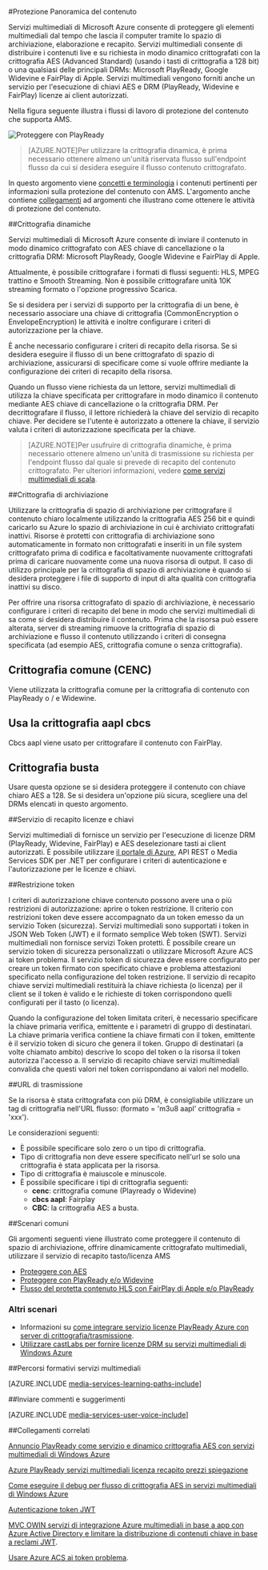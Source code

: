 <properties 
    pageTitle="Protezione Panoramica del contenuto | Microsoft Azure" 
    description="In questo articolo viene fornita una panoramica della protezione del contenuto con i servizi di supporto." 
    services="media-services" 
    documentationCenter="" 
    authors="Juliako" 
    manager="erikre" 
    editor=""/>

<tags 
    ms.service="media-services" 
    ms.workload="media" 
    ms.tgt_pltfrm="na" 
    ms.devlang="na" 
    ms.topic="article" 
    ms.date="09/27/2016" 
    ms.author="juliako"/>

#<a name="protecting-content-overview"></a>Protezione Panoramica del contenuto


Servizi multimediali di Microsoft Azure consente di proteggere gli elementi multimediali dal tempo che lascia il computer tramite lo spazio di archiviazione, elaborazione e recapito. Servizi multimediali consente di distribuire i contenuti live e su richiesta in modo dinamico crittografati con la crittografia AES (Advanced Standard) (usando i tasti di crittografia a 128 bit) o una qualsiasi delle principali DRMs: Microsoft PlayReady, Google Widevine e FairPlay di Apple. Servizi multimediali vengono forniti anche un servizio per l'esecuzione di chiavi AES e DRM (PlayReady, Widevine e FairPlay) licenze ai client autorizzati. 

Nella figura seguente illustra i flussi di lavoro di protezione del contenuto che supporta AMS. 

![Proteggere con PlayReady](./media/media-services-content-protection-overview/media-services-content-protection-with-multi-drm.png)

>[AZURE.NOTE]Per utilizzare la crittografia dinamica, è prima necessario ottenere almeno un'unità riservata flusso sull'endpoint flusso da cui si desidera eseguire il flusso contenuto crittografato.

In questo argomento viene [concetti e terminologia](media-services-content-protection-overview.md) i contenuti pertinenti per informazioni sulla protezione del contenuto con AMS. L'argomento anche contiene [collegamenti](media-services-content-protection-overview.md#common-scenarios) ad argomenti che illustrano come ottenere le attività di protezione del contenuto. 

##<a name="dynamic-encryption"></a>Crittografia dinamiche

Servizi multimediali di Microsoft Azure consente di inviare il contenuto in modo dinamico crittografato con AES chiave di cancellazione o la crittografia DRM: Microsoft PlayReady, Google Widevine e FairPlay di Apple.

Attualmente, è possibile crittografare i formati di flussi seguenti: HLS, MPEG trattino e Smooth Streaming. Non è possibile crittografare unità 10K streaming formato o l'opzione progressivo Scarica.

Se si desidera per i servizi di supporto per la crittografia di un bene, è necessario associare una chiave di crittografia (CommonEncryption o EnvelopeEncryption) le attività e inoltre configurare i criteri di autorizzazione per la chiave.

È anche necessario configurare i criteri di recapito della risorsa. Se si desidera eseguire il flusso di un bene crittografato di spazio di archiviazione, assicurarsi di specificare come si vuole offrire mediante la configurazione dei criteri di recapito della risorsa.

Quando un flusso viene richiesta da un lettore, servizi multimediali di utilizza la chiave specificata per crittografare in modo dinamico il contenuto mediante AES chiave di cancellazione o la crittografia DRM. Per decrittografare il flusso, il lettore richiederà la chiave del servizio di recapito chiave. Per decidere se l'utente è autorizzato a ottenere la chiave, il servizio valuta i criteri di autorizzazione specificata per la chiave.

>[AZURE.NOTE]Per usufruire di crittografia dinamiche, è prima necessario ottenere almeno un'unità di trasmissione su richiesta per l'endpoint flusso dal quale si prevede di recapito del contenuto crittografato. Per ulteriori informazioni, vedere [come servizi multimediali di scala](media-services-portal-manage-streaming-endpoints.md).

##<a name="storage-encryption"></a>Crittografia di archiviazione

Utilizzare la crittografia di spazio di archiviazione per crittografare il contenuto chiaro localmente utilizzando la crittografia AES 256 bit e quindi caricarlo su Azure lo spazio di archiviazione in cui è archiviato crittografati inattivi. Risorse è protetti con crittografia di archiviazione sono automaticamente in formato non crittografati e inseriti in un file system crittografato prima di codifica e facoltativamente nuovamente crittografati prima di caricare nuovamente come una nuova risorsa di output. Il caso di utilizzo principale per la crittografia di spazio di archiviazione è quando si desidera proteggere i file di supporto di input di alta qualità con crittografia inattivi su disco.

Per offrire una risorsa crittografato di spazio di archiviazione, è necessario configurare i criteri di recapito del bene in modo che servizi multimediali di sa come si desidera distribuire il contenuto. Prima che la risorsa può essere alterata, server di streaming rimuove la crittografia di spazio di archiviazione e flusso il contenuto utilizzando i criteri di consegna specificata (ad esempio AES, crittografia comune o senza crittografia).

## <a name="common-encryption-cenc"></a>Crittografia comune (CENC)

Viene utilizzata la crittografia comune per la crittografia di contenuto con PlayReady o / e Widewine.

## <a name="using-cbcs-aapl-encryption"></a>Usa la crittografia aapl cbcs

Cbcs aapl viene usato per crittografare il contenuto con FairPlay.

## <a name="envelope-encryption"></a>Crittografia busta 

Usare questa opzione se si desidera proteggere il contenuto con chiave chiaro AES a 128. Se si desidera un'opzione più sicura, scegliere una del DRMs elencati in questo argomento. 

##<a name="licenses-and-keys-delivery-service"></a>Servizio di recapito licenze e chiavi

Servizi multimediali di fornisce un servizio per l'esecuzione di licenze DRM (PlayReady, Widevine, FairPlay) e AES deselezionare tasti ai client autorizzati. È possibile utilizzare [il portale di Azure](media-services-portal-protect-content.md), API REST o Media Services SDK per .NET per configurare i criteri di autenticazione e l'autorizzazione per le licenze e chiavi.

##<a name="token-restriction"></a>Restrizione token

I criteri di autorizzazione chiave contenuto possono avere una o più restrizioni di autorizzazione: aprire o token restrizione. Il criterio con restrizioni token deve essere accompagnato da un token emesso da un servizio Token (sicurezza). Servizi multimediali sono supportati i token in JSON Web Token (JWT) e il formato semplice Web token (SWT). Servizi multimediali non fornisce servizi Token protetti. È possibile creare un servizio token di sicurezza personalizzati o utilizzare Microsoft Azure ACS ai token problema. Il servizio token di sicurezza deve essere configurato per creare un token firmato con specificato chiave e problema attestazioni specificato nella configurazione del token restrizione. Il servizio di recapito chiave servizi multimediali restituirà la chiave richiesta (o licenza) per il client se il token è valido e le richieste di token corrispondono quelli configurati per il tasto (o licenza).

Quando la configurazione del token limitata criteri, è necessario specificare la chiave primaria verifica, emittente e i parametri di gruppo di destinatari. La chiave primaria verifica contiene la chiave firmati con il token, emittente è il servizio token di sicuro che genera il token. Gruppo di destinatari (a volte chiamato ambito) descrive lo scopo del token o la risorsa il token autorizza l'accesso a. Il servizio di recapito chiave servizi multimediali convalida che questi valori nel token corrispondano ai valori nel modello.

##<a name="streaming-urls"></a>URL di trasmissione

Se la risorsa è stata crittografata con più DRM, è consigliabile utilizzare un tag di crittografia nell'URL flusso: (formato = 'm3u8 aapl' crittografia = 'xxx').

Le considerazioni seguenti:

- È possibile specificare solo zero o un tipo di crittografia.
- Tipo di crittografia non deve essere specificato nell'url se solo una crittografia è stata applicata per la risorsa.
- Tipo di crittografia è maiuscole e minuscole.
- È possibile specificare i tipi di crittografia seguenti:  
    - **cenc**: crittografia comune (Playready o Widevine)
    - **cbcs aapl**: Fairplay
    - **CBC**: la crittografia AES a busta.

##<a name="common-scenarios"></a>Scenari comuni

Gli argomenti seguenti viene illustrato come proteggere il contenuto di spazio di archiviazione, offrire dinamicamente crittografato multimediali, utilizzare il servizio di recapito tasto/licenza AMS

- [Proteggere con AES](media-services-protect-with-aes128.md) 
- [Proteggere con PlayReady e/o Widevine](media-services-protect-with-drm.md)
- [Flusso del protetta contenuto HLS con FairPlay di Apple e/o PlayReady](media-services-protect-hls-with-fairplay.md)

### <a name="additional-scenarios"></a>Altri scenari

- Informazioni su [come integrare servizio licenze PlayReady Azure con server di crittografia/trasmissione](http://mingfeiy.com/integrate-azure-playready-license-service-encryptorstreaming-server).
- [Utilizzare castLabs per fornire licenze DRM su servizi multimediali di Windows Azure](media-services-castlabs-integration.md)
 
##<a name="media-services-learning-paths"></a>Percorsi formativi servizi multimediali

[AZURE.INCLUDE [media-services-learning-paths-include](../../includes/media-services-learning-paths-include.md)]

##<a name="provide-feedback"></a>Inviare commenti e suggerimenti

[AZURE.INCLUDE [media-services-user-voice-include](../../includes/media-services-user-voice-include.md)]

##<a name="related-links"></a>Collegamenti correlati

[Annuncio PlayReady come servizio e dinamico crittografia AES con servizi multimediali di Windows Azure](http://mingfeiy.com/playready)

[Azure PlayReady servizi multimediali licenza recapito prezzi spiegazione](http://mingfeiy.com/playready-pricing-explained-in-azure-media-services)

[Come eseguire il debug per flusso di crittografia AES in servizi multimediali di Windows Azure](http://mingfeiy.com/debug-aes-encrypted-stream-azure-media-services)

[Autenticazione token JWT](http://www.gtrifonov.com/2015/01/03/jwt-token-authentication-in-azure-media-services-and-dynamic-encryption/)

[MVC OWIN servizi di integrazione Azure multimediali in base a app con Azure Active Directory e limitare la distribuzione di contenuti chiave in base a reclami JWT](http://www.gtrifonov.com/2015/01/24/mvc-owin-azure-media-services-ad-integration/).

[Usare Azure ACS ai token problema](http://mingfeiy.com/acs-with-key-services).

[content-protection]: ./media/media-services-content-protection-overview/media-services-content-protection.png
